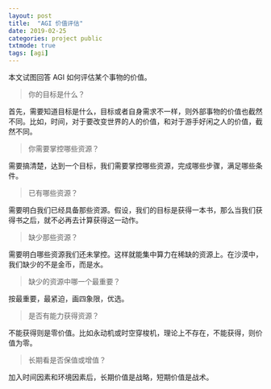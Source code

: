 ```yaml
---
layout: post
title:  "AGI 价值评估"
date: 2019-02-25
categories: project public
txtmode: true
tags: [agi]
---
```


本文试图回答 AGI 如何评估某个事物的价值。

> 你的目标是什么？

首先，需要知道目标是什么，目标或者自身需求不一样，则外部事物的价值也截然不同。比如，时间，对于要改变世界的人的价值，和对于游手好闲之人的价值，截然不同。

> 你需要掌控哪些资源？

需要搞清楚，达到一个目标，我们需要掌控哪些资源，完成哪些步骤，满足哪些条件。

> 已有哪些资源？

需要明白我们已经具备那些资源。假设，我们的目标是获得一本书，那么当我们获得书之后，就不必再去计算获得这一动作。

> 缺少那些资源？

需要明白哪些资源我们还未掌控。这样就能集中算力在稀缺的资源上。在沙漠中，我们缺少的不是金币，而是水。

> 缺少的资源中哪一个最重要？

按最重要，最紧迫，画四象限，优选。

> 是否有能力获得资源？

不能获得则是零价值。比如永动机或时空穿梭机，理论上不存在，不能获得，则价值为零。

> 长期看是否保值或增值？

加入时间因素和环境因素后，长期价值是战略，短期价值是战术。

